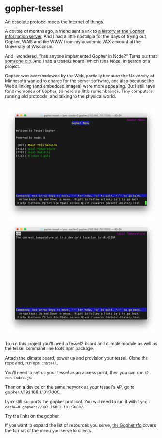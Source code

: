 # gopher-tessel

An obsolete protocol meets the internet of things.

A couple of months ago, a friend sent a link to [a history of the Gopher information server](https://www.minnpost.com/business/2016/08/rise-and-fall-gopher-protocol). And I had a little nostalgia for the days of trying out Gopher, WAIS and the WWW from my academic VAX account at the University of Wisconsin.

And I wondered, "has anyone implemented Gopher in Node?" Turns out that [someone did](https://gist.github.com/mcroydon/485609). And I had a tessel2 board, which runs Node, in search of a project.  

Gopher was overshadowed by the Web, partially because the University of Minnesota wanted to charge for the server software, and also because the Web's linking (and embedded images) were more appealing. But I still have fond memories of Gopher, so here's a little remembrance. Tiny computers running old protocols, and talking to the physical world.

![Screenshot of Lynx with Gopher Menu](screenshots/screenshot-menu.png)
![Screenshot of Lynx with Temperature item from Gopher](screenshots/screenshot-temperature.png)
---

To run this project you'll need a tessel2 board and climate module as well as the tessel command line tools npm package.

Attach the climate board, power up and provision your tessel. Clone the repo and, run `npm install`.

You'll need to set up your tessel as an access point, then you can run `t2 run index.js`.

Then on a device on the same network as your tessel's AP, go to gopher://192.168.1.101:7000.

Lynx still supports the gopher protocol. You will need to run it with `lynx -cache=0 gopher://192.168.1.101:7000/`.

Try the links on the gopher.

If you want to expand the list of resources you serve, [the Gopher rfc](https://tools.ietf.org/html/rfc1436) covers the format of the menu you serve to clients. 
